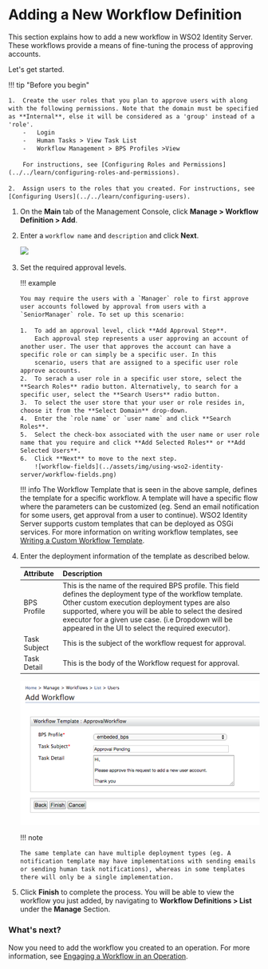 # Adding a New Workflow Definition

This section explains how to add a new workflow in WSO2 Identity Server. These workflows provide a means of fine-tuning the process of approving accounts.

Let's get started.

!!! tip "Before you begin"
    
    1.  Create the user roles that you plan to approve users with along with the following permissions. Note that the domain must be specified as **Internal**, else it will be considered as a 'group' instead of a 'role'. 
        -   Login
        -   Human Tasks > View Task List
        -   Workflow Management > BPS Profiles >View

        For instructions, see [Configuring Roles and Permissions](../../learn/configuring-roles-and-permissions).
    
    2.  Assign users to the roles that you created. For instructions, see [Configuring Users](../../learn/configuring-users).
    

1.  On the **Main** tab of the Management Console, click **Manage > Workflow Definition > Add**.

2.  Enter a `workflow name` and `description` and click **Next**.     
    <html>
    <head>        
    </head>
    <body>
        <img src="../../assets/img/using-wso2-identity-server/add-workflow-definitions.png" width="500">
    
    </body>
    </html> 

3.  Set the required approval levels. 

    !!! example

        You may require the users with a `Manager` role to first approve user accounts followed by approval from users with a `SeniorManager` role. To set up this scenario:

        1.  To add an approval level, click **Add Approval Step**.    
            Each approval step represents a user approving an account of another user. The user that approves the account can have a specific role or can simply be a specific user. In this
            scenario, users that are assigned to a specific user role approve accounts.
        2.  To serach a user role in a specific user store, select the **Search Roles** radio button. Alternatively, to search for a specific user, select the **Search Users** radio button.
        3.  To select the user store that your user or role resides in, choose it from the **Select Domain** drop-down.
        4.  Enter the `role name` or `user name` and click **Search Roles**.
        5.  Select the check-box associated with the user name or user role name that you require and click **Add Selected Roles** or **Add Selected Users**.
        6.  Click **Next** to move to the next step.   
            ![workflow-fields](../assets/img/using-wso2-identity-server/workflow-fields.png)

              
    !!! info 
        The Workflow Template that is seen in the above sample, defines the template for a specific workflow. A template will have a specific flow where the parameters can be customized (eg. Send an email notification for some users, get approval from a user to continue). WSO2 Identity Server supports custom templates that can be deployed as OSGi services. For more information on writing workflow templates, see [Writing a Custom Workflow Template](../../develop/writing-a-custom-workflow-template).

4.  Enter the deployment information of the template as described below.

    | Attribute    | Description                                                                                                                                                                                                                                                                                                            |
    |--------------|------------------------------------------------------------------------------------------------------------------------------------------------------------------------------------------------------------------------------------------------------------------------------------------------------------------------|
    | BPS Profile  | This is the name of the required BPS profile. This field defines the deployment type of the workflow template. Other custom execution deployment types are also supported, where you will be able to select the desired executor for a given use case. (i.e Dropdown will be appeared in the UI to select the required executor). |
    | Task Subject | This is the subject of the workflow request for approval.                                                                                                                                                                                                                                                                          |
    | Task Detail  | This is the body of the Workflow request for approval.                                                                                                                                                                                                                                                                              |

    ![deployment-information](../assets/img/using-wso2-identity-server/deployment-information.png) 

    !!! note
    
        The same template can have multiple deployment types (eg. A
        notification template may have implementations with sending emails
        or sending human task notifications), whereas in some templates
        there will only be a single implementation.
    

5.  Click **Finish** to complete the process. You will be able to view
    the workflow you just added, by navigating to **Workflow Definitions \> List** under the **Manage** Section.

### What's next?

Now you need to add the workflow you created to an operation. For more
information, see [Engaging a Workflow in an
Operation](../../learn/engaging-a-workflow-in-an-operation).
